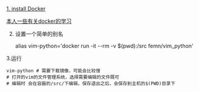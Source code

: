 [1. install Docker](http://wiki.jikexueyuan.com/project/docker/installation/debian.html)

[本人一些有关docker的学习](https://www.femnyy.com/docker/)

2. 设置一个简单的别名

    alias vim-python='docker run -it --rm -v $(pwd):/src femn/vim_python'

3.运行

    vim-python # 需要下载镜像，可能会比较慢
    # 打开的vim的文件管理系统，选择需要编辑的文件既可
    # 编辑时 会在容器的/src/下编辑，保存退出之后，会保存到主机的$(PWD)目录下
